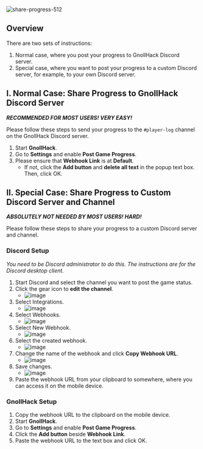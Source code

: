 ![share-progress-512](https://github.com/user-attachments/assets/a32e4730-2a51-4895-9173-c6560b4a3939)

## Overview

There are two sets of instructions:
1. Normal case, where you post your progress to GnollHack Discord server.
2. Special case, where you want to post your progress to a custom Discord server, for example, to your own Discord server.

## I. Normal Case: Share Progress to GnollHack Discord Server

***RECOMMENDED FOR MOST USERS! VERY EASY!***

Please follow these steps to send your progress to the `#player-log` channel on the GnollHack Discord server.

1. Start **GnollHack**.
2. Go to **Settings** and enable **Post Game Progress**.
3. Please ensure that **Webhook Link** is at **Default**.
    - If not, click the **Add button** and **delete all text** in the popup text box. Then, click OK.

## II. Special Case: Share Progress to Custom Discord Server and Channel

***ABSOLUTELY NOT NEEDED BY MOST USERS! HARD!***

Please follow these steps to share your progress to a custom Discord server and channel.

### Discord Setup

*You need to be Discord administrator to do this. The instructions are for the Discord desktop client.*

1. Start Discord and select the channel you want to post the game status.
2. Click the gear icon to **edit the channel**.
    - ![image](https://github.com/hyvanmielenpelit/GnollHack/assets/16661034/462af642-353b-4d04-8302-4dcc3eda9f0d)
3. Select Integrations.
    - ![image](https://github.com/hyvanmielenpelit/GnollHack/assets/16661034/cd299aa4-d84e-4704-a5e4-9237c09d9c42)
4. Select Webhooks.
    - ![image](https://github.com/hyvanmielenpelit/GnollHack/assets/16661034/73f9e65c-20e8-4099-9102-a695a99c0943)
5. Select New Webhook.
    - ![image](https://github.com/hyvanmielenpelit/GnollHack/assets/16661034/ac9c9a93-902b-4920-a953-f52bd927d9fc)
6. Select the created webhook.
    - ![image](https://github.com/hyvanmielenpelit/GnollHack/assets/16661034/20031f00-53f5-4299-beae-0ae6a49c674f)
7. Change the name of the webhook and click **Copy Webhook URL**.
    - ![image](https://github.com/hyvanmielenpelit/GnollHack/assets/16661034/6698c5ab-e12f-4e49-85c1-baa084b1a565)
8. Save changes.
    - ![image](https://github.com/hyvanmielenpelit/GnollHack/assets/16661034/24176430-a912-4505-8bba-63c426bb50a3)
9. Paste the webhook URL from your clipboard to somewhere, where you can access it on the mobile device.

### GnollHack Setup

1. Copy the webhook URL to the clipboard on the mobile device.
2. Start **GnollHack**.
3. Go to **Settings** and enable **Post Game Progress**.
4. Click the **Add button** beside **Webhook Link**.
5. Paste the webhook URL to the text box and click OK.